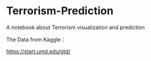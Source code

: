 # Terrorism-Prediction
A notebook about Terrorism visualization and prediction

The Data from Kaggle：

https://start.umd.edu/gtd/